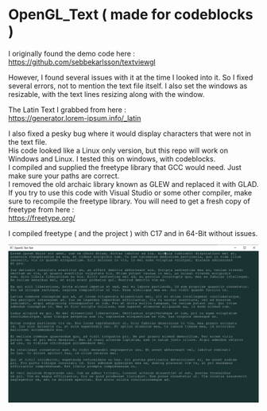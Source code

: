 # OpenGL_Text ( made for codeblocks )

I originally found the demo code here :  
https://github.com/sebbekarlsson/textviewgl
  
However, I found several issues with it at the time I looked into it. So I fixed several errors, not to mention the text file itself. I also set the windows as resizable, with the text lines resizing along with the window.  
  
The Latin Text I grabbed from here :   
https://generator.lorem-ipsum.info/_latin  
  
I also fixed a pesky bug where it would display characters that were not in the text file.  
His code looked like a Linux only version, but this repo will work on Windows and Linux. I tested this on windows, with codeblocks.  
I compiled and supplied the freetype library that GCC would need. Just make sure your paths are correct.  
I removed the old archaic library known as GLEW and replaced it with GLAD.  
If you try to use this code with Visual Studio or some other compiler, make sure to recompile the freetype library. You will need to get a fresh copy of freetype from here :  
https://freetype.org/
  
I compiled freetype ( and the project ) with C17 and in 64-Bit without issues.  
  
![Current Progress](progress1.png) 
